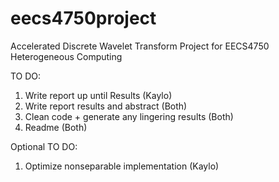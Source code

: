 # eecs4750project
Accelerated Discrete Wavelet Transform Project for EECS4750 Heterogeneous Computing

TO DO:

1. Write report up until Results (Kaylo)
2. Write report results and abstract (Both)
3. Clean code + generate any lingering results (Both)
5. Readme (Both)

Optional TO DO:
1. Optimize nonseparable implementation (Kaylo)
